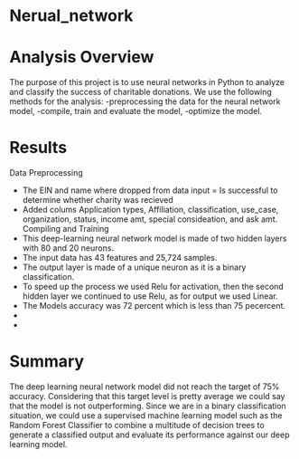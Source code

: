 # Nerual_network
# Analysis Overview
The purpose of this project is to use neural networks in Python to analyze and classify the success of charitable donations.
We use the following methods for the analysis:
-preprocessing the data for the neural network model,
-compile, train and evaluate the model,
-optimize the model.
# Results
Data Preprocessing
- The EIN and name where dropped from data input
= Is successful to determine whether charity was recieved 
- Added colums Application types, Affiliation, classification, use_case, organization, status, income amt, special consideation, and ask amt. 
Compiling and Training
- This deep-learning neural network model is made of two hidden layers with 80 and 20 neurons.
- The input data has 43 features and 25,724 samples.
- The output layer is made of a unique neuron as it is a binary classification.
- To speed up the process we used Relu for activation, then the second hidden layer we continued to use Relu, as for output we used Linear. 
- The Models accuracy was 72 percent which is less than 75 pecercent. 
- 
- 
# Summary 
The deep learning neural network model did not reach the target of 75% accuracy. Considering that this target level is pretty average we could say that the model is not outperforming.
Since we are in a binary classification situation, we could use a supervised machine learning model such as the Random Forest Classifier to combine a multitude of decision trees to generate a classified output and evaluate its performance against our deep learning model.
